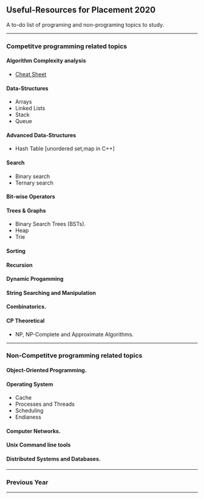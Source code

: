 ## Useful-Resources for Placement 2020
A to-do list of programing and non-programing topics to study.

---

### Competitve programming related topics

#### Algorithm Complexity analysis
- [Cheat Sheet](https://www.bigocheatsheet.com/)

#### Data-Structures
- Arrays
- Linked Lists
- Stack
- Queue

#### Advanced Data-Structures
- Hash Table [unordered set,map in C++]

#### Search
- Binary search
- Ternary search

#### Bit-wise Operators

#### Trees & Graphs
- Binary Search Trees (BSTs).
- Heap
- Trie

#### Sorting

#### Recursion

#### Dynamic Progamming

#### String Searching and Manipulation

#### Combinatorics.

#### CP Theoretical
- NP, NP-Complete and Approximate Algorithms.

---

### Non-Competitve programming related topics

#### Object-Oriented Programming.

#### Operating System
- Cache
- Processes and Threads
- Scheduling
- Endianess

#### Computer Networks.

#### Unix Command line tools

#### Distributed Systems and Databases.

---

### Previous Year

---
